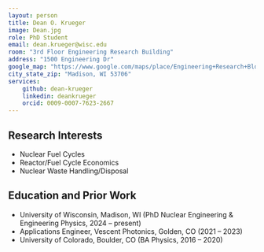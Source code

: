 ```yaml
---
layout: person
title: Dean O. Krueger
image: Dean.jpg
role: PhD Student
email: dean.krueger@wisc.edu
room: "3rd Floor Engineering Research Building"
address: "1500 Engineering Dr"
google_map: "https://www.google.com/maps/place/Engineering+Research+Bldg,+1500+Engineering+Dr,+Madison,+WI+53706/@43.0722466,-89.411409,19z/data=!4m6!3m5!1s0x8807acc695f684f1:0x2fe05f887d68081a!8m2!3d43.0725321!4d-89.4114737!16s%2Fg%2F1tzvx40_!5m2!1e3!1e4?entry=ttu"
city_state_zip: "Madison, WI 53706"
services:
    github: dean-krueger
    linkedin: deankrueger
    orcid: 0009-0007-7623-2667
---
```



## Research Interests

 * Nuclear Fuel Cycles
 * Reactor/Fuel Cycle Economics
 * Nuclear Waste Handling/Disposal


## Education and Prior Work


 * University of Wisconsin, Madison, WI (PhD Nuclear Engineering & Engineering Physics, 2024 – present)
 * Applications Engineer, Vescent Photonics, Golden, CO (2021 – 2023)
 * University of Colorado, Boulder, CO (BA Physics, 2016 – 2020)
